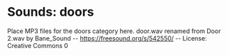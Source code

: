 # Sounds: doors

Place MP3 files for the doors category here.
door.wav renamed from Door 2.wav by Bane_Sound -- https://freesound.org/s/542550/ -- License: Creative Commons 0
